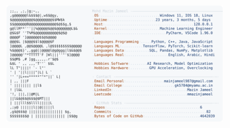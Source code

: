 <picture>
  <source srcset="https://raw.githubusercontent.com/mmazinjameel/mmazinjameel/main/dark_mode.svg?v=1739182231" media="(prefers-color-scheme: dark)">
  <img src="https://raw.githubusercontent.com/mmazinjameel/mmazinjameel/main/light_mode.svg?v=1739182231">
</picture>
